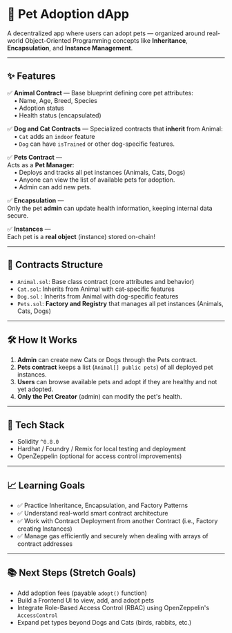 

# 🐾 Pet Adoption dApp

A decentralized app where users can adopt pets — organized around real-world Object-Oriented Programming concepts like **Inheritance**, **Encapsulation**, and **Instance Management**.

---

## ✨ Features

✅ **Animal Contract** — Base blueprint defining core pet attributes:  
&nbsp;&nbsp;&nbsp;&nbsp;• Name, Age, Breed, Species  
&nbsp;&nbsp;&nbsp;&nbsp;• Adoption status  
&nbsp;&nbsp;&nbsp;&nbsp;• Health status (encapsulated)

✅ **Dog and Cat Contracts** — Specialized contracts that **inherit** from Animal:  
&nbsp;&nbsp;&nbsp;&nbsp;• `Cat` adds an `indoor` feature  
&nbsp;&nbsp;&nbsp;&nbsp;•  `Dog` can have `isTrained` or other dog-specific features.

✅ **Pets Contract** —  
Acts as a **Pet Manager**:  
&nbsp;&nbsp;&nbsp;&nbsp;• Deploys and tracks all pet instances (Animals, Cats, Dogs)  
&nbsp;&nbsp;&nbsp;&nbsp;• Anyone can view the list of available pets for adoption.  
&nbsp;&nbsp;&nbsp;&nbsp;• Admin can add new pets.

✅ **Encapsulation** —  
Only the pet **admin** can update health information, keeping internal data secure.

✅ **Instances** —  
Each pet is a **real object** (instance) stored on-chain!

---

## 📜 Contracts Structure

- `Animal.sol`: Base class contract (core attributes and behavior)
- `Cat.sol`: Inherits from Animal with cat-specific features
- `Dog.sol` : Inherits from Animal with dog-specific features
- `Pets.sol`: **Factory and Registry** that manages all pet instances (Animals, Cats, Dogs)

---

## 🛠 How It Works

1. **Admin** can create new Cats or Dogs through the Pets contract.
2. **Pets contract** keeps a list (`Animal[] public pets`) of all deployed pet instances.
3. **Users** can browse available pets and adopt if they are healthy and not yet adopted.
4. **Only the Pet Creator** (admin) can modify the pet's health.

---

## 🚀 Tech Stack

- Solidity `^0.8.0`
- Hardhat / Foundry / Remix for local testing and deployment
- OpenZeppelin (optional for access control improvements)

---

## 📈 Learning Goals

- ✅ Practice Inheritance, Encapsulation, and Factory Patterns
- ✅ Understand real-world smart contract architecture
- ✅ Work with Contract Deployment from another Contract (i.e., Factory creating Instances)
- ✅ Manage gas efficiently and securely when dealing with arrays of contract addresses

---

## 📚 Next Steps (Stretch Goals)

- Add adoption fees (payable `adopt()` function)
- Build a Frontend UI to view, add, and adopt pets
- Integrate Role-Based Access Control (RBAC) using OpenZeppelin's `AccessControl`
- Expand pet types beyond Dogs and Cats (birds, rabbits, etc.)




